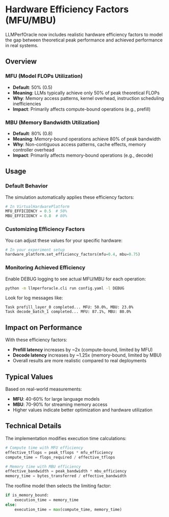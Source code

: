 # Hardware Efficiency Factors (MFU/MBU)

LLMPerfOracle now includes realistic hardware efficiency factors to model the gap between theoretical peak performance and achieved performance in real systems.

## Overview

### MFU (Model FLOPs Utilization)
- **Default**: 50% (0.5)
- **Meaning**: LLMs typically achieve only 50% of peak theoretical FLOPs
- **Why**: Memory access patterns, kernel overhead, instruction scheduling inefficiencies
- **Impact**: Primarily affects compute-bound operations (e.g., prefill)

### MBU (Memory Bandwidth Utilization)
- **Default**: 80% (0.8)
- **Meaning**: Memory-bound operations achieve 80% of peak bandwidth
- **Why**: Non-contiguous access patterns, cache effects, memory controller overhead
- **Impact**: Primarily affects memory-bound operations (e.g., decode)

## Usage

### Default Behavior
The simulation automatically applies these efficiency factors:
```python
# In VirtualHardwarePlatform
MFU_EFFICIENCY = 0.5  # 50%
MBU_EFFICIENCY = 0.8  # 80%
```

### Customizing Efficiency Factors
You can adjust these values for your specific hardware:
```python
# In your experiment setup
hardware_platform.set_efficiency_factors(mfu=0.4, mbu=0.75)
```

### Monitoring Achieved Efficiency
Enable DEBUG logging to see actual MFU/MBU for each operation:
```bash
python -m llmperforacle.cli run config.yaml -l DEBUG
```

Look for log messages like:
```
Task prefill_layer_0 completed... MFU: 50.0%, MBU: 23.0%
Task decode_batch_1 completed... MFU: 87.1%, MBU: 80.0%
```

## Impact on Performance

With these efficiency factors:
- **Prefill latency** increases by ~2x (compute-bound, limited by MFU)
- **Decode latency** increases by ~1.25x (memory-bound, limited by MBU)
- Overall results are more realistic compared to real deployments

## Typical Values

Based on real-world measurements:
- **MFU**: 40-60% for large language models
- **MBU**: 70-90% for streaming memory access
- Higher values indicate better optimization and hardware utilization

## Technical Details

The implementation modifies execution time calculations:
```python
# Compute time with MFU efficiency
effective_tflops = peak_tflops * mfu_efficiency
compute_time = flops_required / effective_tflops

# Memory time with MBU efficiency  
effective_bandwidth = peak_bandwidth * mbu_efficiency
memory_time = bytes_transferred / effective_bandwidth
```

The roofline model then selects the limiting factor:
```python
if is_memory_bound:
    execution_time = memory_time
else:
    execution_time = max(compute_time, memory_time)
```